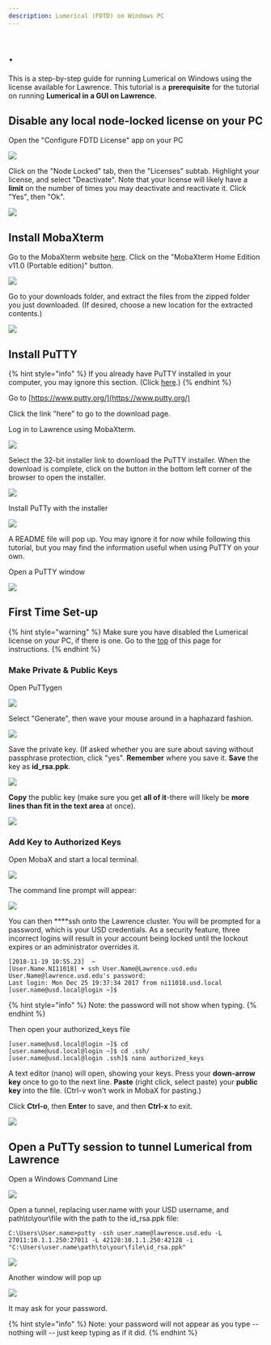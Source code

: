 ```yaml
---
description: Lumerical (FDTD) on Windows PC
---
```


# .

This is a step-by-step guide for running Lumerical on Windows using the license available for Lawrence. This tutorial is a **prerequisite** for the tutorial on running **Lumerical in a GUI on Lawrence**.

## Disable any local node-locked license on your PC

Open the "Configure FDTD License" app on your PC

![](../.gitbook/assets/screenshot-60.png)

Click on the "Node Locked" tab, then the "Licenses" subtab.  Highlight your license, and select "Deactivate". Note that your license will likely have a **limit** on the number of times you may deactivate and reactivate it.  Click "Yes", then "Ok".

![](../.gitbook/assets/deactivatesteps1-6.png)

## **Install MobaXterm**

Go to the MobaXterm website [here](https://mobaxterm.mobatek.net/download-home-edition.html). Click on the "MobaXterm Home Edition v11.0 \(Portable edition\)" button.

![](../.gitbook/assets/screenshot-101.png)

Go to your downloads folder, and extract the files from the zipped folder you just downloaded.  \(If desired, choose a new location for the extracted contents.\)

![](../.gitbook/assets/screenshot-103%20%281%29.png)

## Install PuTTY

{% hint style="info" %}
If you already have PuTTY installed in your computer, you may ignore this section. \(Click [here](https://usdrcg.gitbook.io/docs/~/edit/drafts/-LUGvCyCLVx1LFQp3u6h/software-and-apps/lumerical-fdtd-on-windows-pc#create-a-putty-session-to-tunnel-lumerical-from-lawrence).\)
{% endhint %}

Go to [https://www.putty.org/](https://www.putty.org/)

Click the link "here" to go to the download page. 

Log in to Lawrence using MobaXterm.

![](../.gitbook/assets/puttytodownloadlink.png)

Select the 32-bit installer link to download the PuTTY installer.  When the download is complete, click on the button in the bottom left corner of the browser to open the installer.

![](../.gitbook/assets/screenshot-73%20%282%29.png)

Install PuTTy with the installer

![](../.gitbook/assets/screenshot-79.png)

A README file will pop up.  You may ignore it for now while following this tutorial, but you may find the information useful when using PuTTY on your own.

Open a PuTTY window

![](../.gitbook/assets/screenshot-85.png)



## First Time Set-up

{% hint style="warning" %}
Make sure you have disabled the Lumerical license on your PC, if there is one.  Go to the [top](https://usdrcg.gitbook.io/docs/~/edit/drafts/-LUGvCyCLVx1LFQp3u6h/software-and-apps/lumerical-fdtd-on-windows-pc#disable-any-local-node-locked-license-on-your-pc) of this page for instructions.
{% endhint %}

### Make Private & Public Keys

Open PuTTygen

![](../.gitbook/assets/screenshot-125.png)

Select "Generate", then wave your mouse around in a haphazard fashion.

![](../.gitbook/assets/screenshot-126%20%284%29.png)

Save the private key.  \(If asked whether you are sure about saving without passphrase protection, click "yes".  **Remember** where you save it.  **Save** the key as **id\_rsa.ppk**.

![](../.gitbook/assets/screenshot-123.png)

**Copy** the public key \(make sure you get **all of it**-there will likely be **more lines than fit in the text area** at once\).

![](../.gitbook/assets/screenshot-131.png)

### Add Key to Authorized Keys

Open MobaX and start a local terminal.

![](../.gitbook/assets/mobax-startterminal%20%281%29.png)

The command line prompt will appear:

![](../.gitbook/assets/mobax-startterminallogin.png)

You can then ****ssh onto the Lawrence cluster. You will be prompted for a password, which is your USD credentials. As a security feature, three incorrect logins will result in your account being locked until the lockout expires or an administrator overrides it.

```text
[2018-11-19 10:55.23]  ~
[User.Name.NI11018] ➤ ssh User.Name@Lawrence.usd.edu
User.Name@lawrence.usd.edu's password:
Last login: Mon Dec 25 19:37:34 2017 from ni11018.usd.local
[user.name@usd.local@login ~]$
```

{% hint style="info" %}
Note: the password will not show when typing.
{% endhint %}

 Then open your authorized\_keys file

```text
[user.name@usd.local@login ~]$ cd
[user.name@usd.local@login ~]$ cd .ssh/
[user.name@usd.local@login .ssh]$ nano authorized_keys
```

A text editor \(nano\) will open, showing your keys. Press your **down-arrow key** once to go to the next line. **Paste** \(right click, select paste\) your **public key** into the file.  \(Ctrl-v won't work in MobaX for pasting.\)

Click **Ctrl-o**, then **Enter** to save, and then **Ctrl-x** to exit.

![](../.gitbook/assets/screenshot-136.png)

## Open a PuTTy session to tunnel Lumerical from Lawrence

Open a Windows Command Line

![](../.gitbook/assets/screenshot-91.png)

Open a tunnel, replacing user.name with your USD username, and path\to\your\file with the path to the id\_rsa.ppk file:

```text
C:\Users\User.name>putty -ssh user.name@lawrence.usd.edu -L 27011:10.1.1.250:27011 -L 42128:10.1.1.250:42128 -i "C:\Users\user.name\path\to\your\file\id_rsa.ppk"
```

![](../.gitbook/assets/screenshot-92.png)

Another window will pop up

![](../.gitbook/assets/screenshot-137.png)

It may ask for your password.

{% hint style="info" %}
Note: your password will not appear as you type -- nothing will -- just keep typing as if it did.
{% endhint %}



